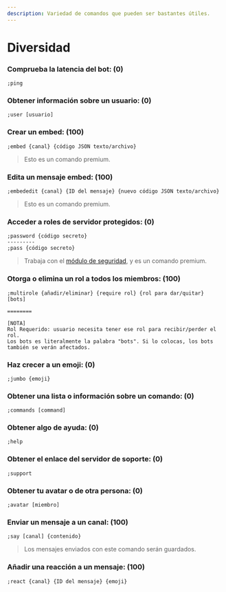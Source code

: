 ```yaml
---
description: Variedad de comandos que pueden ser bastantes útiles.
---
```


# Diversidad

### Comprueba la latencia del bot:   (0)

```
;ping
```

### Obtener información sobre un usuario:  (0)

```
;user [usuario]
```

### Crear un embed:  (100)

```
;embed {canal} {código JSON texto/archivo}
```

> Esto es un comando premium.

### Edita un mensaje embed: (100)

```
;embededit {canal} {ID del mensaje} {nuevo código JSON texto/archivo}
```

> Esto es un comando premium.

### Acceder a roles de servidor protegidos:  (0)

```
;password {código secreto}
---------
;pass {código secreto}
```

> Trabaja con el [módulo de seguridad](../configuracion/modulos/seguridad.md), y es un comando premium.

### Otorga o elimina un rol a todos los miembros:  (100)

```
;multirole {añadir/eliminar} {require rol} {rol para dar/quitar} [bots]

========

[NOTA]
Rol Requerido: usuario necesita tener ese rol para recibir/perder el rol.
Los bots es literalmente la palabra "bots". Si lo colocas, los bots también se verán afectados.
```

### Haz crecer a un emoji:  (0)

```
;jumbo {emoji}
```

### Obtener una lista o información sobre un comando: (0)

```
;commands [command]
```

### Obtener algo de ayuda: (0)

```
;help
```

### Obtener el enlace del servidor de soporte: (0)

```
;support
```

### Obtener tu avatar o de otra persona: (0)

```
;avatar [miembro]
```

### Enviar un mensaje a un canal: (100)

```
;say [canal] {contenido}
```

> Los mensajes enviados con este comando serán guardados.

### Añadir una reacción a un mensaje: (100)

```
;react {canal} {ID del mensaje} {emoji}
```
